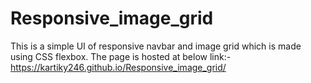 # Responsive_image_grid

This is a simple UI of responsive navbar and image grid  which is made using CSS flexbox.
The page is hosted at below link:-
https://kartiky246.github.io/Responsive_image_grid/
